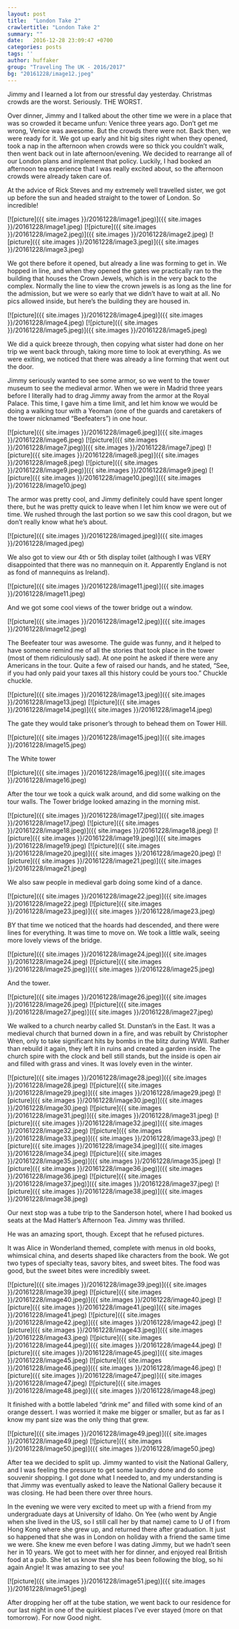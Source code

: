 ```yaml
---
layout: post
title:  "London Take 2"
crawlertitle: "London Take 2"
summary: ""
date:   2016-12-28 23:09:47 +0700
categories: posts
tags: ''
author: huffaker
group: "Traveling The UK - 2016/2017"
bg: "20161228/image12.jpeg"
---
```


Jimmy and I learned a lot from our stressful day yesterday. Christmas crowds are the worst. Seriously. THE WORST.

Over dinner, Jimmy and I talked about the other time we were in a place that was so crowded it became unfun: Venice three years ago. Don’t get me wrong, Venice was awesome. But the crowds there were not. Back then, we were ready for it. We got up early and hit big sites right when they opened, took a nap in the afternoon when crowds were so thick you couldn’t walk, then went back out in late afternoon/evening. We decided to rearrange all of our London plans and implement that policy. Luckily, I had booked an afternoon tea experience that I was really excited about, so the afternoon crowds were already taken care of.

At the advice of Rick Steves and my extremely well travelled sister, we got up before the sun and headed straight to the tower of London. So incredible!

[![picture]({{ site.images }}/20161228/image1.jpeg)]({{ site.images }}/20161228/image1.jpeg)
 [![picture]({{ site.images }}/20161228/image2.jpeg)]({{ site.images }}/20161228/image2.jpeg) 
 [![picture]({{ site.images }}/20161228/image3.jpeg)]({{ site.images }}/20161228/image3.jpeg) 

We got there before it opened, but already a line was forming to get in. We hopped in line, and when they opened the gates we practically ran to the building that houses the Crown Jewels, which is in the very back to the complex. Normally the line to view the crown jewels is as long as the line for the admission, but we were so early that we didn’t have to wait at all. No pics allowed inside, but here’s the building they are housed in.

[![picture]({{ site.images }}/20161228/image4.jpeg)]({{ site.images }}/20161228/image4.jpeg)
[![picture]({{ site.images }}/20161228/image5.jpeg)]({{ site.images }}/20161228/image5.jpeg)

 We did a quick breeze through, then copying what sister had done on her trip we went back through, taking more time to look at everything. As we were exiting, we noticed that there was already a line forming that went out the door. 

Jimmy seriously wanted to see some armor, so we went to the tower museum to see the medieval armor. When we were in Madrid three years before I literally had to drag Jimmy away from the armor at the Royal Palace. This time, I gave him a time limit, and let him know we would be doing a walking tour with a Yeoman (one of the guards and caretakers of the tower nicknamed “Beefeaters”) in one hour. 
 
[![picture]({{ site.images }}/20161228/image6.jpeg)]({{ site.images }}/20161228/image6.jpeg)
[![picture]({{ site.images }}/20161228/image7.jpeg)]({{ site.images }}/20161228/image7.jpeg)
[![picture]({{ site.images }}/20161228/image8.jpeg)]({{ site.images }}/20161228/image8.jpeg)
[![picture]({{ site.images }}/20161228/image9.jpeg)]({{ site.images }}/20161228/image9.jpeg)
[![picture]({{ site.images }}/20161228/image10.jpeg)]({{ site.images }}/20161228/image10.jpeg)
 
The armor was pretty cool, and Jimmy definitely could have spent longer there, but he was pretty quick to leave when I let him know we were out of time. We rushed through the last portion so we saw this cool dragon, but we don’t really know what he’s about.

[![picture]({{ site.images }}/20161228/imaged.jpeg)]({{ site.images }}/20161228/imaged.jpeg)
 
We also got to view our 4th or 5th display toilet (although I was VERY disappointed that there was no mannequin on it. Apparently England is not as fond of mannequins as Ireland).

[![picture]({{ site.images }}/20161228/image11.jpeg)]({{ site.images }}/20161228/image11.jpeg)

And we got some cool views of the tower bridge out a window.

[![picture]({{ site.images }}/20161228/image12.jpeg)]({{ site.images }}/20161228/image12.jpeg)

The Beefeater tour was awesome. The guide was funny, and it helped to have someone remind me of all the stories that took place in the tower (most of them ridiculously sad). At one point he asked if there were any Americans in the tour. Quite a few of raised our hands, and he stated, “See, if you had only paid your taxes all this history could be yours too.” Chuckle chuckle. 
 
[![picture]({{ site.images }}/20161228/image13.jpeg)]({{ site.images }}/20161228/image13.jpeg)
[![picture]({{ site.images }}/20161228/image14.jpeg)]({{ site.images }}/20161228/image14.jpeg)

The gate they would take prisoner’s through to behead them on Tower Hill.

[![picture]({{ site.images }}/20161228/image15.jpeg)]({{ site.images }}/20161228/image15.jpeg)

The White tower

[![picture]({{ site.images }}/20161228/image16.jpeg)]({{ site.images }}/20161228/image16.jpeg)

After the tour we took a quick walk around, and did some walking on the tour walls. The Tower bridge looked amazing in the morning mist.
 
[![picture]({{ site.images }}/20161228/image17.jpeg)]({{ site.images }}/20161228/image17.jpeg)
[![picture]({{ site.images }}/20161228/image18.jpeg)]({{ site.images }}/20161228/image18.jpeg)
[![picture]({{ site.images }}/20161228/image19.jpeg)]({{ site.images }}/20161228/image19.jpeg)
[![picture]({{ site.images }}/20161228/image20.jpeg)]({{ site.images }}/20161228/image20.jpeg)
[![picture]({{ site.images }}/20161228/image21.jpeg)]({{ site.images }}/20161228/image21.jpeg)

We also saw people in medieval garb doing some kind of a dance.

[![picture]({{ site.images }}/20161228/image22.jpeg)]({{ site.images }}/20161228/image22.jpeg)
[![picture]({{ site.images }}/20161228/image23.jpeg)]({{ site.images }}/20161228/image23.jpeg)
 
BY that time we noticed that the hoards had descended, and there were lines for everything. It was time to move on. We took a little walk, seeing more lovely views of the bridge.

[![picture]({{ site.images }}/20161228/image24.jpeg)]({{ site.images }}/20161228/image24.jpeg)
[![picture]({{ site.images }}/20161228/image25.jpeg)]({{ site.images }}/20161228/image25.jpeg) 
 
And the tower.

[![picture]({{ site.images }}/20161228/image26.jpeg)]({{ site.images }}/20161228/image26.jpeg)
[![picture]({{ site.images }}/20161228/image27.jpeg)]({{ site.images }}/20161228/image27.jpeg)
 
We walked to a church nearby called St. Dunstan’s in the East. It was a medieval church that burned down in a fire, and was rebuilt by Christopher Wren, only to take significant hits by bombs in the blitz during WWII. Rather than rebuild it again, they left it in ruins and created a garden inside. The church spire with the clock and bell still stands, but the inside is open air and filled with grass and vines. It was lovely even in the winter.
  
 [![picture]({{ site.images }}/20161228/image28.jpeg)]({{ site.images }}/20161228/image28.jpeg)
 [![picture]({{ site.images }}/20161228/image29.jpeg)]({{ site.images }}/20161228/image29.jpeg)
 [![picture]({{ site.images }}/20161228/image30.jpeg)]({{ site.images }}/20161228/image30.jpeg)
 [![picture]({{ site.images }}/20161228/image31.jpeg)]({{ site.images }}/20161228/image31.jpeg)
 [![picture]({{ site.images }}/20161228/image32.jpeg)]({{ site.images }}/20161228/image32.jpeg)
 [![picture]({{ site.images }}/20161228/image33.jpeg)]({{ site.images }}/20161228/image33.jpeg)
 [![picture]({{ site.images }}/20161228/image34.jpeg)]({{ site.images }}/20161228/image34.jpeg)
 [![picture]({{ site.images }}/20161228/image35.jpeg)]({{ site.images }}/20161228/image35.jpeg)
 [![picture]({{ site.images }}/20161228/image36.jpeg)]({{ site.images }}/20161228/image36.jpeg)
 [![picture]({{ site.images }}/20161228/image37.jpeg)]({{ site.images }}/20161228/image37.jpeg)
 [![picture]({{ site.images }}/20161228/image38.jpeg)]({{ site.images }}/20161228/image38.jpeg)
 
Our next stop was a tube trip to the Sanderson hotel, where I had booked us seats at the Mad Hatter’s Afternoon Tea. Jimmy was thrilled. 

He was an amazing sport, though. Except that he refused pictures.

It was Alice in Wonderland themed, complete with menus in old books, whimsical china, and deserts shaped like characters from the book. We got two types of specialty teas, savory bites, and sweet bites. The food was good, but the sweet bites were incredibly sweet. 
     
[![picture]({{ site.images }}/20161228/image39.jpeg)]({{ site.images }}/20161228/image39.jpeg)
[![picture]({{ site.images }}/20161228/image40.jpeg)]({{ site.images }}/20161228/image40.jpeg)
[![picture]({{ site.images }}/20161228/image41.jpeg)]({{ site.images }}/20161228/image41.jpeg)
[![picture]({{ site.images }}/20161228/image42.jpeg)]({{ site.images }}/20161228/image42.jpeg)
[![picture]({{ site.images }}/20161228/image43.jpeg)]({{ site.images }}/20161228/image43.jpeg)
[![picture]({{ site.images }}/20161228/image44.jpeg)]({{ site.images }}/20161228/image44.jpeg)
[![picture]({{ site.images }}/20161228/image45.jpeg)]({{ site.images }}/20161228/image45.jpeg)
[![picture]({{ site.images }}/20161228/image46.jpeg)]({{ site.images }}/20161228/image46.jpeg)
[![picture]({{ site.images }}/20161228/image47.jpeg)]({{ site.images }}/20161228/image47.jpeg)
[![picture]({{ site.images }}/20161228/image48.jpeg)]({{ site.images }}/20161228/image48.jpeg)
   
It finished with a bottle labeled “drink me” and filled with some kind of an orange dessert. I was worried it make me bigger or smaller, but as far as I know my pant size was the only thing that grew. 

[![picture]({{ site.images }}/20161228/image49.jpeg)]({{ site.images }}/20161228/image49.jpeg)
[![picture]({{ site.images }}/20161228/image50.jpeg)]({{ site.images }}/20161228/image50.jpeg)
 
After tea we decided to split up. Jimmy wanted to visit the National Gallery, and I was feeling the pressure to get some laundry done and do some souvenir shopping. I got done what I needed to, and my understanding is that Jimmy was eventually asked to leave the National Gallery because it was closing. He had been there over three hours.

In the evening we were very excited to meet up with a friend from my undergraduate days at University of Idaho. On Yee (who went by Angie when she lived in the US, so I still call her by that name) came to U of I from Hong Kong where she grew up, and returned there after graduation. It just so happened that she was in London on holiday with a friend the same time we were. She knew me even before I was dating Jimmy, but we hadn’t seen her in 10 years. We got to meet with her for dinner, and enjoyed real British food at a pub. She let us know that she has been following the blog, so hi again Angie! It was amazing to see you! 

[![picture]({{ site.images }}/20161228/image51.jpeg)]({{ site.images }}/20161228/image51.jpeg)

After dropping her off at the tube station, we went back to our residence for our last night in one of the quirkiest places I’ve ever stayed (more on that tomorrow). For now
Good night. 
